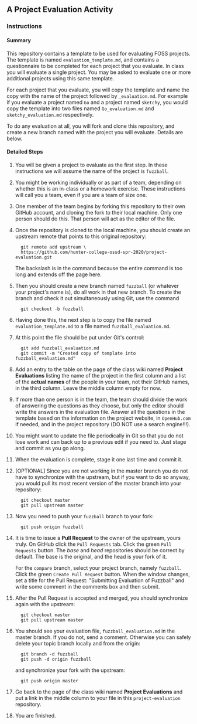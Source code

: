 
## A Project Evaluation Activity

### Instructions

#### Summary
This repository contains a template to be used for evaluating FOSS projects.
The template is named `evaluation_template.md`, and contains
a questionnaire to be completed for each project that you evaluate.
In class you will evaluate a single project.
You may be asked to evaluate one or more
additional projects using this same template.

For each project that you evaluate, you will copy the template and name the copy
with the name of the project followed by `_evaluation.md`.
For example if you evaluate a project named `Go` and a project
named `sketchy`,
you would copy the template into two files named `Go_evaluation.md` and `sketchy_evaluation.md`
respectively.

To do any evaluation at all, you will fork and clone this repository, and
create a new branch named with the project you will evaluate. Details are below.

#### Detailed Steps

1. You will be given a project to evaluate as the first step. In these
instructions we will assume the name of the project is `fuzzball`.

1. You might be working individually or as part of a team, depending on whether
this is an in-class or a homework exercise. These instructions will call you
a team, even if you are a team of size one.

1. One member of the team begins by forking this repository to their own
GitHub account, and cloning the fork to their local machine. Only one person
should do this. That person will act as the editor of the file.

1. Once the repository is cloned to the local machine, you should create an
upstream remote that points to this original repository:

   ```
     git remote add upstream \
     https://github.com/hunter-college-ossd-spr-2020/project-evaluation.git
   ```
   The backslash is in the command because the entire command is too long and
   extends off the page here.

1. Then you should create a new branch named `fuzzball`
(or whatever your project's name is), do all  work  in that new branch.
To create the branch and check it out simultaneously using Git, use the command

   ```
     git checkout -b fuzzball
   ```

1. Having done this, the next step is to copy the file named `evaluation_template.md`
to a file named `fuzzball_evaluation.md`.

1. At this point the file should be put under Git's control:

    ```
      git add fuzzball_evaluation.md
      git commit -m "Created copy of template into fuzzball_evaluation.md"
    ```

1. Add an entry to the table on the page of the class wiki named __Project Evaluations__
listing the name of the project in the first column and a list of the
__actual names__ of the people in your team, not their GitHub names, in the third
column. Leave the middle column empty for now.

1. If more than one person is in the team, the team should divide the work of
answering the questions as they choose, but only the editor should  write the
answers in the evaluation file.
Answer all the questions in the template based on the information on the project
website, in `OpenHub.com` if needed, and in the project repository (DO NOT use a search engine!!!).

1. You might want to update the file periodically in Git so that you do not lose
work and can back up to a previous edit if you need to. Just stage and commit
as you go along.

1. When the evaluation is complete, stage it one last time and commit it.

1. [OPTIONAL] Since you are not working in the master branch you do not have to synchronize
with the upstream, but if you want to do so anyway, you would pull its most recent
version of the master branch into your repository:

    ```
      git checkout master
      git pull upstream master
    ```

1. Now you need to push your `fuzzball` branch to your fork:

    ```
      git push origin fuzzball
    ```

1. It is time to issue a __Pull Request__ to the owner of the upstream, yours truly.
On GitHub click the `Pull Requests` tab. Click the green `Pull Requests` button.
The _base_ and _head_ repositories should be correct by default.
The base is the original, and the head is your fork of it.

   For the `compare` branch, select your
  project branch, namely `fuzzball`. Click the green `Create Pull Request` button.
  When the window changes, set a title for the Pull Request:
  "Submitting Evaluation of Fuzzball"
  and write some comment in the comments box and then submit.


1. After the Pull Request is accepted and merged, you should synchronize again
with the upstream:

    ```
      git checkout master
      git pull upstream master
    ```

1. You should see your evaluation file, `fuzzball_evaluation.md` in the master
branch. If you do not, send a comment. Otherwise you can safely delete your topic
branch locally and from the origin:

    ```
      git branch -d fuzzball
      git push -d origin fuzzball
    ```
   and synchronize your fork with the upstream:

    ```
      git push origin master
    ```

1. Go back to the page of the class wiki named __Project Evaluations__
and put a link in the middle column to your file in this
`project-evaluation` repository.

1. You are finished.






